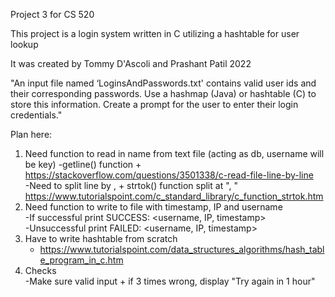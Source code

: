 Project 3 for CS 520

This project is a login system written in C utilizing a hashtable for user lookup

It was created by Tommy D'Ascoli and Prashant Patil 2022

"An input file named ‘LoginsAndPasswords.txt' contains valid user ids and their corresponding passwords. Use a hashmap (Java) or hashtable (C) to store this information. Create a prompt for the user to enter their login credentials."

Plan here:

1. Need function to read in name from text file (acting as db, username will be key)
   -getline() function + https://stackoverflow.com/questions/3501338/c-read-file-line-by-line  
   -Need to split line by , + strtok() function split at ", " https://www.tutorialspoint.com/c_standard_library/c_function_strtok.htm
2. Need function to write to file with timestamp, IP and username  
   -If successful print SUCCESS: <username, IP, timestamp>  
   -Unsuccessful print FAILED: <username, IP, timestamp>
3. Have to write hashtable from scratch
   - https://www.tutorialspoint.com/data_structures_algorithms/hash_table_program_in_c.htm
4. Checks  
   -Make sure valid input + if 3 times wrong, display "Try again in 1 hour"
